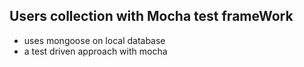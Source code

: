 ## Users collection with Mocha test frameWork

* uses mongoose on local database
* a test driven approach with mocha

